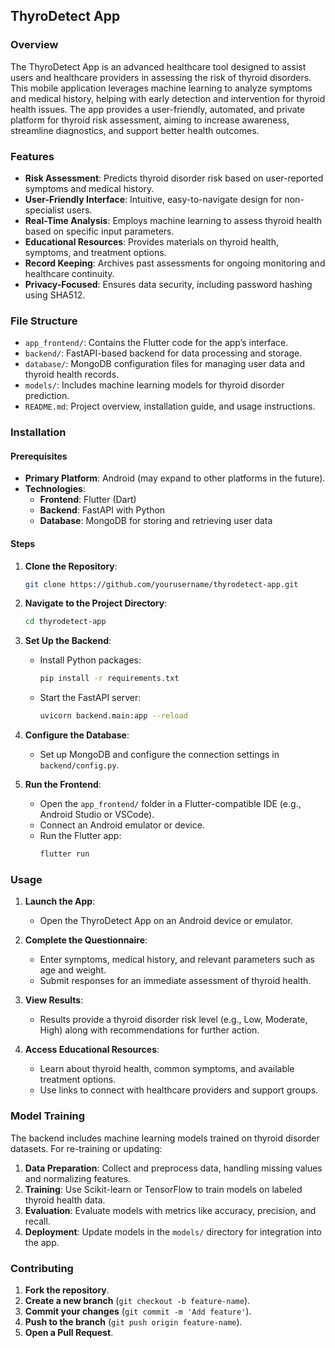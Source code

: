 ## ThyroDetect App

### Overview
The ThyroDetect App is an advanced healthcare tool designed to assist users and healthcare providers in assessing the risk of thyroid disorders. This mobile application leverages machine learning to analyze symptoms and medical history, helping with early detection and intervention for thyroid health issues. The app provides a user-friendly, automated, and private platform for thyroid risk assessment, aiming to increase awareness, streamline diagnostics, and support better health outcomes.

### Features
* **Risk Assessment**: Predicts thyroid disorder risk based on user-reported symptoms and medical history.
* **User-Friendly Interface**: Intuitive, easy-to-navigate design for non-specialist users.
* **Real-Time Analysis**: Employs machine learning to assess thyroid health based on specific input parameters.
* **Educational Resources**: Provides materials on thyroid health, symptoms, and treatment options.
* **Record Keeping**: Archives past assessments for ongoing monitoring and healthcare continuity.
* **Privacy-Focused**: Ensures data security, including password hashing using SHA512.

### File Structure
* `app_frontend/`: Contains the Flutter code for the app’s interface.
* `backend/`: FastAPI-based backend for data processing and storage.
* `database/`: MongoDB configuration files for managing user data and thyroid health records.
* `models/`: Includes machine learning models for thyroid disorder prediction.
* `README.md`: Project overview, installation guide, and usage instructions.

### Installation

#### Prerequisites
* **Primary Platform**: Android (may expand to other platforms in the future).
* **Technologies**:
  * **Frontend**: Flutter (Dart)
  * **Backend**: FastAPI with Python
  * **Database**: MongoDB for storing and retrieving user data

#### Steps
1. **Clone the Repository**:
   ```bash
   git clone https://github.com/yourusername/thyrodetect-app.git
   ```
2. **Navigate to the Project Directory**:
   ```bash
   cd thyrodetect-app
   ```

3. **Set Up the Backend**:
   * Install Python packages:
     ```bash
     pip install -r requirements.txt
     ```
   * Start the FastAPI server:
     ```bash
     uvicorn backend.main:app --reload
     ```

4. **Configure the Database**:
   * Set up MongoDB and configure the connection settings in `backend/config.py`.

5. **Run the Frontend**:
   * Open the `app_frontend/` folder in a Flutter-compatible IDE (e.g., Android Studio or VSCode).
   * Connect an Android emulator or device.
   * Run the Flutter app:
     ```bash
     flutter run
     ```

### Usage
1. **Launch the App**:
   * Open the ThyroDetect App on an Android device or emulator.

2. **Complete the Questionnaire**:
   * Enter symptoms, medical history, and relevant parameters such as age and weight.
   * Submit responses for an immediate assessment of thyroid health.

3. **View Results**:
   * Results provide a thyroid disorder risk level (e.g., Low, Moderate, High) along with recommendations for further action.

4. **Access Educational Resources**:
   * Learn about thyroid health, common symptoms, and available treatment options.
   * Use links to connect with healthcare providers and support groups.

### Model Training
The backend includes machine learning models trained on thyroid disorder datasets. For re-training or updating:
1. **Data Preparation**: Collect and preprocess data, handling missing values and normalizing features.
2. **Training**: Use Scikit-learn or TensorFlow to train models on labeled thyroid health data.
3. **Evaluation**: Evaluate models with metrics like accuracy, precision, and recall.
4. **Deployment**: Update models in the `models/` directory for integration into the app.

### Contributing
1. **Fork the repository**.
2. **Create a new branch** (`git checkout -b feature-name`).
3. **Commit your changes** (`git commit -m 'Add feature'`).
4. **Push to the branch** (`git push origin feature-name`).
5. **Open a Pull Request**.
